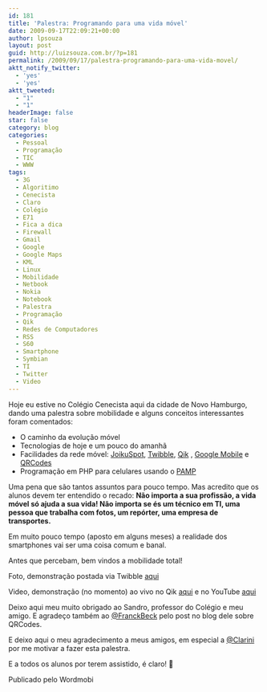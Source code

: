 ```yaml
---
id: 181
title: 'Palestra: Programando para uma vida móvel'
date: 2009-09-17T22:09:21+00:00
author: lpsouza
layout: post
guid: http://luizsouza.com.br/?p=181
permalink: /2009/09/17/palestra-programando-para-uma-vida-movel/
aktt_notify_twitter:
  - 'yes'
  - 'yes'
aktt_tweeted:
  - "1"
  - "1"
headerImage: false
star: false
category: blog
categories:
  - Pessoal
  - Programação
  - TIC
  - WWW
tags:
  - 3G
  - Algoritimo
  - Cenecista
  - Claro
  - Colégio
  - E71
  - Fica a dica
  - Firewall
  - Gmail
  - Google
  - Google Maps
  - KML
  - Linux
  - Mobilidade
  - Netbook
  - Nokia
  - Notebook
  - Palestra
  - Programação
  - Qik
  - Redes de Computadores
  - RSS
  - S60
  - Smartphone
  - Symbian
  - TI
  - Twitter
  - Video
---
```

Hoje eu estive no Colégio Cenecista aqui da cidade de Novo Hamburgo, dando uma palestra sobre mobilidade e alguns conceitos interessantes foram comentados:

* O caminho da evolução móvel
* Tecnologias de hoje e um pouco do amanhã
* Facilidades da rede móvel:  [JoikuSpot](http://www.joikuspot.com), [Twibble](http://www.twibble.de), [Qik](http://qik.com) , [Google Mobile](http://m.google.com) e [QRCodes](http://qrcode.kaywa.com/)
* Programação em PHP para celulares usando o  [PAMP](http://wiki.opensource.nokia.com/projects/PAMP)

Uma pena que são tantos assuntos para pouco tempo. Mas acredito que os alunos devem ter entendido o recado:  **Não importa a sua profissão, a vida móvel só ajuda a sua vida! Não importa se és um técnico em TI, uma pessoa que trabalha com fotos, um repórter, uma empresa de transportes.**
  
Em muito pouco tempo (aposto em alguns meses) a realidade dos smartphones vai ser uma coisa comum e banal.
  
Antes que percebam, bem vindos a mobilidade total!

Foto, demonstração postada via Twibble [aqui](http://www.twitpic.com/i2osd)

Video, demonstração (no momento) ao vivo no Qik [aqui](http://qik.com/video/2921594) e no YouTube [aqui](http://www.youtube.com/watch?v=BXW_nfMmtnc)

Deixo aqui meu muito obrigado ao Sandro, professor do Colégio e meu amigo. E agradeço também ao  [@FranckBeck](http://twitter.com/franckbeck) pelo post no blog dele sobre QRCodes.
  
E deixo aqui o meu agradecimento a meus amigos, em especial a [@Clarini](http://twitter.com/Clarini) por me motivar a fazer esta palestra.
  
E a todos os alunos por terem assistido, é claro! 🙂

Publicado pelo Wordmobi
